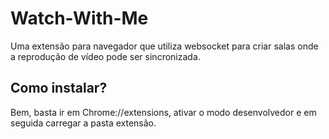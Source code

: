 # Watch-With-Me
Uma extensão para navegador que utiliza websocket para criar salas onde a reprodução de vídeo pode ser sincronizada.


## Como instalar?
Bem, basta ir em Chrome://extensions, ativar o modo desenvolvedor e em seguida carregar a pasta extensão.
